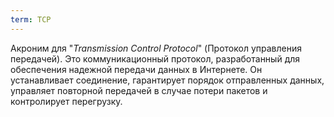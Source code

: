```yaml
---
term: TCP
---
```


Акроним для "*Transmission Control Protocol*" (Протокол управления передачей). Это коммуникационный протокол, разработанный для обеспечения надежной передачи данных в Интернете. Он устанавливает соединение, гарантирует порядок отправленных данных, управляет повторной передачей в случае потери пакетов и контролирует перегрузку.